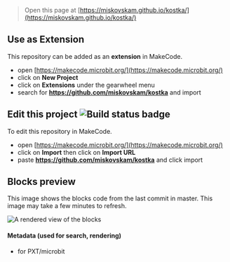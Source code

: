 
> Open this page at [https://miskovskam.github.io/kostka/](https://miskovskam.github.io/kostka/)

## Use as Extension

This repository can be added as an **extension** in MakeCode.

* open [https://makecode.microbit.org/](https://makecode.microbit.org/)
* click on **New Project**
* click on **Extensions** under the gearwheel menu
* search for **https://github.com/miskovskam/kostka** and import

## Edit this project ![Build status badge](https://github.com/miskovskam/kostka/workflows/MakeCode/badge.svg)

To edit this repository in MakeCode.

* open [https://makecode.microbit.org/](https://makecode.microbit.org/)
* click on **Import** then click on **Import URL**
* paste **https://github.com/miskovskam/kostka** and click import

## Blocks preview

This image shows the blocks code from the last commit in master.
This image may take a few minutes to refresh.

![A rendered view of the blocks](https://github.com/miskovskam/kostka/raw/master/.github/makecode/blocks.png)

#### Metadata (used for search, rendering)

* for PXT/microbit
<script src="https://makecode.com/gh-pages-embed.js"></script><script>makeCodeRender("{{ site.makecode.home_url }}", "{{ site.github.owner_name }}/{{ site.github.repository_name }}");</script>
